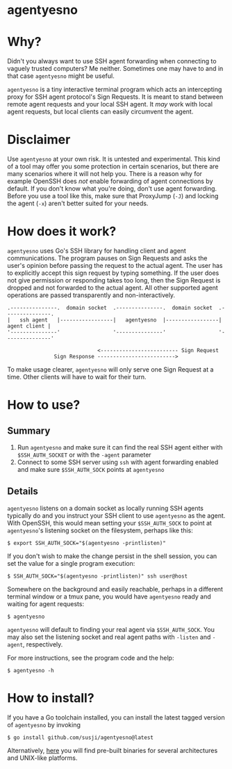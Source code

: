 # agentyesno

# Why?

Didn't you always want to use SSH agent forwarding when connecting to vaguely
trusted computers? Me neither. Sometimes one may have to and in that case
`agentyesno` might be useful.

`agentyesno` is a tiny interactive terminal program which acts an intercepting
proxy for SSH agent protocol's Sign Requests. It is meant to stand between
remote agent requests and your local SSH agent. It *may* work with local agent
requests, but local clients can easily circumvent the agent.

# Disclaimer

Use `agentyesno` at your own risk. It is untested and experimental. This kind of
a tool may offer you some protection in certain scenarios, but there are many
scenarios where it will not help you. There is a reason why for example OpenSSH
does *not* enable forwarding of agent connections by default. If you don't know
what you're doing, don't use agent forwarding. Before you use a tool like this,
make sure that ProxyJump (`-J`) and locking the agent (`-x`) aren't better
suited for your needs.

# How does it work?

`agentyesno` uses Go's SSH library for handling client and agent communications.
The program pauses on Sign Requests and asks the user's opinion before passing
the request to the actual agent. The user has to explicitly accept this sign
request by typing something. If the user does not give permission or responding
takes too long, then the Sign Request is dropped and not forwarded to the actual
agent. All other supported agent operations are passed transparently and
non-interactively.

```
.---------------.  domain socket  .---------------.  domain socket  .---------------.
|   ssh agent   |-----------------|   agentyesno  |-----------------|  agent client |
'---------------'                 '---------------'                 '---------------'

                             <------------------------- Sign Request
               Sign Response ------------------------->
```


To make usage clearer, `agentyesno` will only serve one Sign Request at a time.
Other clients will have to wait for their turn.

# How to use?

## Summary

1. Run `agentyesno` and make sure it can find the real SSH agent either with
   `$SSH_AUTH_SOCKET` or with the `-agent` parameter
2. Connect to some SSH server using `ssh` with agent forwarding enabled and make
   sure `$SSH_AUTH_SOCK` points at `agentyesno`

## Details

`agentyesno` listens on a domain socket as locally running SSH agents typically
do and you instruct your SSH client to use `agentyesno` as the agent. With
OpenSSH, this would mean setting your `$SSH_AUTH_SOCK` to point at `agentyesno`'s
listening socket on the filesystem, perhaps like this:

    $ export SSH_AUTH_SOCK="$(agentyesno -printlisten)"

If you don't wish to make the change persist in the shell session, you can set
the value for a single program execution:

    $ SSH_AUTH_SOCK="$(agentyesno -printlisten)" ssh user@host

Somewhere on the background and easily reachable, perhaps in a different
terminal window or a tmux pane, you would have `agentyesno` ready and waiting
for agent requests:

    $ agentyesno

`agentyesno` will default to finding your real agent via `$SSH_AUTH_SOCK`. You
may also set the listening socket and real agent paths with `-listen` and
`-agent`, respectively.

For more instructions, see the program code and the help:

    $ agentyesno -h

# How to install?

If you have a Go toolchain installed, you can install the latest tagged version of
`agentyesno` by invoking

    $ go install github.com/susji/agentyesno@latest

Alternatively, [here](https://github.com/susji/agentyesno/releases) you will
find pre-built binaries for several architectures and UNIX-like platforms.
